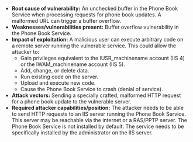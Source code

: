 - **Root cause of vulnerability:** An unchecked buffer in the Phone Book Service when processing requests for phone book updates. A malformed URL can trigger a buffer overflow.
- **Weaknesses/vulnerabilities present:** Buffer overflow vulnerability in the Phone Book Service.
- **Impact of exploitation:** A malicious user can execute arbitrary code on a remote server running the vulnerable service. This could allow the attacker to:
    - Gain privileges equivalent to the IUSR_machinename account (IIS 4) or the IWAM_machinename account (IIS 5).
    - Add, change, or delete data.
    - Run existing code on the server.
    - Upload and execute new code.
    - Cause the Phone Book Service to crash (denial of service).
- **Attack vectors:** Sending a specially crafted, malformed HTTP request for a phone book update to the vulnerable server.
- **Required attacker capabilities/position:** The attacker needs to be able to send HTTP requests to an IIS server running the Phone Book Service. This server may be reachable via the internet or a RAS/PPTP server. The Phone Book Service is not installed by default. The service needs to be specifically installed by the administrator on the IIS server.